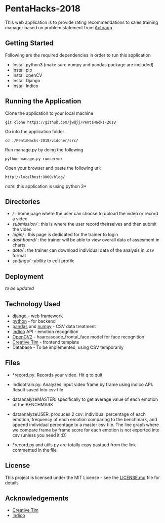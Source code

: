 # PentaHacks-2018

This web application is to provide rating recommendations to sales training manager based on problem statement from [Actoapp](https://actoapp.com/)

## Getting Started

Following are the required dependencies in order to run this application

- Install python3 (make sure numpy and pandas package are included)
- Install pip
- Install openCV
- Install Django
- Install Indico

## Running the Application

Clone the application to your local machine

`git clone https://github.com/jwdjj/PentaHacks-2018`

Go into the application folder

`cd ./PentaHacks-2018/vidcher/src/`

Run manage.py by doing the following

`python manage.py runserver`

Open your browser and paste the following url:

`http://localhost:8000/blog/`

*note*: this application is using python 3*

## Directories

- */*           : home page where the user can choose to upload the video or record a video
- *submission/* : this is where the user record theirselves and then submit the video
- *login/*      : this page is dedicated for the trainer to login
- *dashboard/*  : the trainer will be able to view overall data of assesment in charts
- *data/*       : the trainer can download individual data of the analysis in .csv format
- *settings/*   : ability to edit profile

## Deployment

_to be updated_

## Technology Used

- [django](https://www.djangoproject.com/) - web framework
- [python](https://www.python.org/) - for backend
- [pandas](https://pandas.pydata.org/) and [numpy](http://www.numpy.org/) - CSV data treatment
- [Indico](https://indico.io/) API - emotion recognition
- [OpenCV2](https://opencv.org/) - haarcascade_frontal_face model for face recognition 
- [Creative Tim](https://www.creative-tim.com/) - frontend template
- Database - To be implemented; using CSV temporarily

## Files

- *record.py: Records your video. Hit q to quit
- Indicotrain.py: Analyzes input video frame by frame using indico API. Result saved Into csv file
- dataanalyzeMASTER: specifically to get average value of each emotion of the BENCHMARK
- dataanalyzeUSER: produces 2 csv: individual percentage of each emotion, frequency of each emotion comparing to the benchmark, and append individual percentage to a master csv file. The line graph where we compare frame by frame score for each emotion is not exported into csv (unless you need it :D)

- *record.py and utils.py are totally copy pastaed from the link commented in the file

## License

This project is licensed under the MIT License - see the [LICENSE.md](https://github.com/timcreative/freebies/blob/master/LICENSE.md) file for details

## Acknowledgements

- [Creative Tim](https://www.creative-tim.com/) 
- [Indico](https://indico.io/)